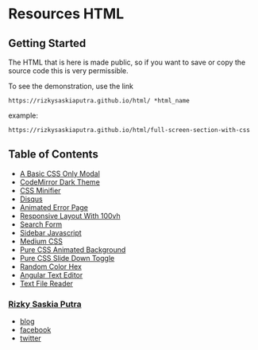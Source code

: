 # Resources HTML

## Getting Started
The HTML that is here is made public, so if you want to save or copy the source code this is very permissible.

To see the demonstration, use the link
```
https://rizkysaskiaputra.github.io/html/ *html_name
```

example:
```
https://rizkysaskiaputra.github.io/html/full-screen-section-with-css
```
## Table of Contents
- [A Basic CSS Only Modal](https://rizkysaskiaputra.github.io/html/basic-css-only-modal)
- [CodeMirror Dark Theme](https://rizkysaskiaputra.github.io/html/codemirror)
- [CSS Minifier](https://rizkysaskiaputra.github.io/html/css-minifier)
- [Disqus](https://rizkysaskiaputra.github.io/html/disqus?data-post-url=https://rizkysaskiaputra.blogspot.com/2019/01/cara-tepat-untuk-mempercepat-loading-blog.html&copyright=rizkysaskiaputra)
- [Animated Error Page](https://rizkysaskiaputra.github.io/html/erreur-404)
- [Responsive Layout With 100vh](https://rizkysaskiaputra.github.io/html/full-screen-section-with-css)
- [Search Form](https://rizkysaskiaputra.github.io/html/google-search-form)
- [Sidebar Javascript](https://rizkysaskiaputra.github.io/html/js-sidebar-example)
- [Medium CSS](https://rizkysaskiaputra.github.io/html/medium-css)
- [Pure CSS Animated Background](https://rizkysaskiaputra.github.io/html/pure-css-animated-background)
- [Pure CSS Slide Down Toggle](https://rizkysaskiaputra.github.io/html/pure-css3-slide-down-toggle)
- [Random Color Hex](https://rizkysaskiaputra.github.io/html/random-color-hex)
- [Angular Text Editor](https://rizkysaskiaputra.github.io/html/text-editor)
- [Text File Reader](https://rizkysaskiaputra.github.io/html/text-file-reader)

### [Rizky Saskia Putra](https://rizkysaskiaputra.blogspot.com?utm_source=github)
- [blog](https://rizkysaskiaputra.blogspot.com?utm_source=github)
- [facebook](https://facebook.com/27mei2001?utm_source=github)
- [twitter](https://twitter.com/rizkyskiptra?utm_source=github)
